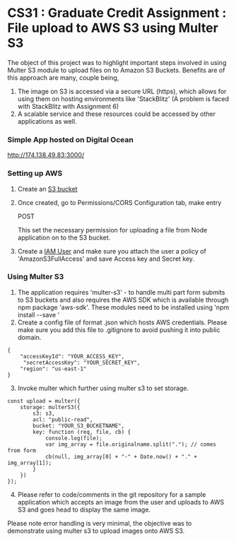 # CS31 : Graduate Credit Assignment : File upload to AWS S3 using Multer S3

The object of this project was to highlight important steps involved in using Multer S3 module to upload files on to Amazon S3 Buckets.
Benefits are of this approach are many, couple being,
1. The image on S3 is accessed via a secure URL (https), which allows for using them on hosting environments like 'StackBlitz' (A problem is faced with StackBlitz with Assignment 6)
2. A scalable service and these resources could be accessed by other applications as well.

### Simple App hosted on Digital Ocean
http://174.138.49.83:3000/

### Setting up AWS
1. Create an [S3 bucket](https://s3.console.aws.amazon.com/s3/home?region=us-east-1)
2. Once created, go to Permissions/CORS Configuration tab, make entry

     <AllowedMethod>POST</AllowedMethod>

   This set the necessary permission for uploading a file from Node application on to the S3 bucket.
3. Create a [IAM User](https://console.aws.amazon.com/iam/home?region=us-east-1#/users) and make sure you attach the user a policy of 'AmazonS3FullAccess' and save Access key and Secret key.

### Using Multer S3

1. The application requires 'multer-s3' - to handle multi part form submits to S3 buckets and also requires the AWS SDK which is available through npm package 'aws-sdk'. These modules need to be
installed using 'npm install --save <package name>'
2. Create a config file of format .json which hosts AWS credentials. Please make sure you add this file to .gitignore to avoid pushing it into public domain.

```
{
    "accessKeyId": "YOUR_ACCESS_KEY",
     "secretAccessKey": "YOUR_SECRET_KEY",
    "region": "us-east-1"
}

```
3. Invoke multer which further using multer s3 to set storage.

```
const upload = multer({
    storage: multerS3({
        s3: s3,
        acl: "public-read",
        bucket: "YOUR_S3_BUCKETNAME",
        key: function (req, file, cb) {
            console.log(file);
            var img_array = file.originalname.split("."); // comes from form
            cb(null, img_array[0] + "-" + Date.now() + "." + img_array[1]);
        }
    })
});

```

4. Please refer to code/comments in the git repository for a sample application which
accepts an image from the user and uploads to AWS S3 and goes head to display the same image.

Please note error handling is very minimal, the objective was to demonstrate using multer s3 to upload images onto AWS S3.
